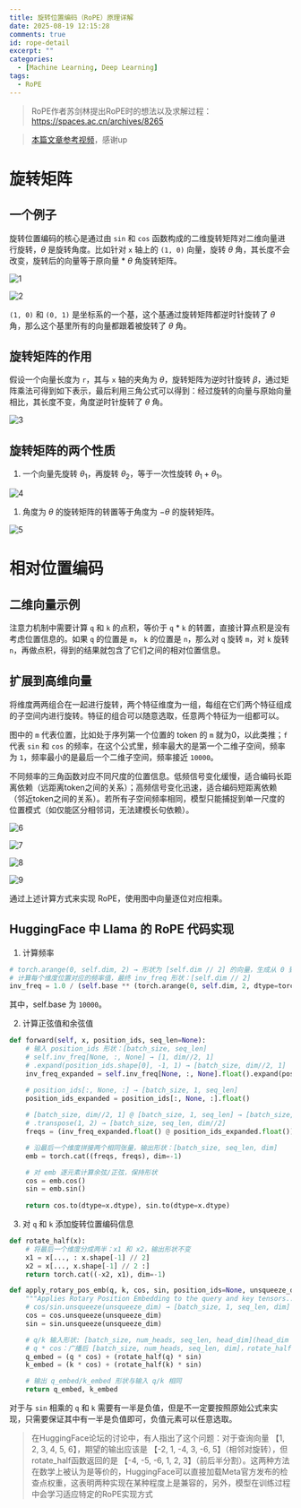 ```yaml
---
title: 旋转位置编码（RoPE）原理详解
date: 2025-08-19 12:15:28
comments: true
id: rope-detail
excerpt: ""
categories:
  - [Machine Learning, Deep Learning]
tags:
  - RoPE
---
```


> RoPE作者苏剑林提出RoPE时的想法以及求解过程：https://spaces.ac.cn/archives/8265

> [本篇文章参考视频](https://www.bilibili.com/video/BV1F1421B7iv/?spm_id_from=333.1387.upload.video_card.click&vd_source=88ae08f8a7610df8e9e8662f65a0764d)，感谢up

# 旋转矩阵

## 一个例子

旋转位置编码的核心是通过由 `sin` 和 `cos` 函数构成的二维旋转矩阵对二维向量进行旋转，$\theta$ 是旋转角度。比如针对 `x` 轴上的 `(1, 0)` 向量，旋转 $\theta$ 角，其长度不会改变，旋转后的向量等于原向量 * $\theta$ 角旋转矩阵。

![1](/img/rope/1.png)

![2](/img/rope/2.png)

`(1, 0)` 和 `(0, 1)` 是坐标系的一个基，这个基通过旋转矩阵都逆时针旋转了 $\theta$ 角，那么这个基里所有的向量都跟着被旋转了 $\theta$ 角。

## 旋转矩阵的作用

假设一个向量长度为 `r`，其与 `x` 轴的夹角为 $\theta$，旋转矩阵为逆时针旋转 $\beta$，通过矩阵乘法可得到如下表示，最后利用三角公式可以得到：经过旋转的向量与原始向量相比，其长度不变，角度逆时针旋转了 $\theta$ 角。

![3](/img/rope/3.png)

## 旋转矩阵的两个性质

1. 一个向量先旋转 $\theta_1$，再旋转 $\theta_2$，等于一次性旋转 $\theta_1+\theta_1$。

![4](/img/rope/4.png)

1. 角度为 $\theta$ 的旋转矩阵的转置等于角度为 $-\theta$ 的旋转矩阵。

![5](/img/rope/5.png)

# 相对位置编码

## 二维向量示例

注意力机制中需要计算 `q` 和 `k` 的点积，等价于 `q` * `k` 的转置，直接计算点积是没有考虑位置信息的。如果 `q` 的位置是 `m`， `k` 的位置是 `n`，那么对 `q` 旋转 `m`，对 `k` 旋转 `n`，再做点积，得到的结果就包含了它们之间的相对位置信息。

## 扩展到高维向量

将维度两两组合在一起进行旋转，两个特征维度为一组，每组在它们两个特征组成的子空间内进行旋转。特征的组合可以随意选取，任意两个特征为一组都可以。

图中的 `m` 代表位置，比如处于序列第一个位置的 token 的 `m` 就为0，以此类推；`f` 代表 `sin` 和 `cos` 的频率，在这个公式里，频率最大的是第一个二维子空间，频率为 `1`，频率最小的是最后一个二维子空间，频率接近 `10000`。

不同频率的三角函数对应不同尺度的位置信息。低频信号变化缓慢，适合编码长距离依赖（远距离token之间的关系）；高频信号变化迅速，适合编码短距离依赖（邻近token之间的关系）。若所有子空间频率相同，模型只能捕捉到单一尺度的位置模式（如仅能区分相邻词，无法建模长句依赖）。

![6](/img/rope/6.png)

![7](/img/rope/7.png)

![8](/img/rope/8.png)

![9](/img/rope/9.png)

通过上述计算方式来实现 RoPE，使用图中向量逐位对应相乘。

## HuggingFace 中 Llama 的 RoPE 代码实现

1. 计算频率

```python
# torch.arange(0, self.dim, 2) → 形状为 [self.dim // 2] 的向量，生成从 0 到 dim-2 的偶数索引序列（步长为 2）
# 计算每个维度位置对应的频率值，最终 inv_freq 形状：[self.dim // 2]
inv_freq = 1.0 / (self.base ** (torch.arange(0, self.dim, 2, dtype=torch.int64).float().to(device) / self.dim))
```
其中，self.base 为 `10000`。

2. 计算正弦值和余弦值
```python
def forward(self, x, position_ids, seq_len=None):
    # 输入 position_ids 形状：[batch_size, seq_len]
    # self.inv_freq[None, :, None] → [1, dim//2, 1]
    # .expand(position_ids.shape[0], -1, 1) → [batch_size, dim//2, 1]
    inv_freq_expanded = self.inv_freq[None, :, None].float().expand(position_ids.shape[0], -1, 1)

    # position_ids[:, None, :] → [batch_size, 1, seq_len]
    position_ids_expanded = position_ids[:, None, :].float()
    
    # [batch_size, dim//2, 1] @ [batch_size, 1, seq_len] → [batch_size, dim//2, seq_len]
    # .transpose(1, 2) → [batch_size, seq_len, dim//2]
    freqs = (inv_freq_expanded.float() @ position_ids_expanded.float()).transpose(1, 2)

    # 沿最后一个维度拼接两个相同张量，输出形状：[batch_size, seq_len, dim]
    emb = torch.cat((freqs, freqs), dim=-1)

    # 对 emb 逐元素计算余弦/正弦，保持形状
    cos = emb.cos()
    sin = emb.sin()
    
    return cos.to(dtype=x.dtype), sin.to(dtype=x.dtype)
```

3. 对 `q` 和 `k` 添加旋转位置编码信息
```python
def rotate_half(x):
    # 将最后一个维度分成两半：x1 和 x2，输出形状不变
    x1 = x[..., : x.shape[-1] // 2]
    x2 = x[..., x.shape[-1] // 2 :]
    return torch.cat((-x2, x1), dim=-1)

def apply_rotary_pos_emb(q, k, cos, sin, position_ids=None, unsqueeze_dim=1):
    """Applies Rotary Position Embedding to the query and key tensors...."""
    # cos/sin.unsqueeze(unsqueeze_dim) → [batch_size, 1, seq_len, dim] (默认 unsqueeze_dim=1)
    cos = cos.unsqueeze(unsqueeze_dim)
    sin = sin.unsqueeze(unsqueeze_dim)

    # q/k 输入形状: [batch_size, num_heads, seq_len, head_dim](head_dim = dim)
    # q * cos：广播后 [batch_size, num_heads, seq_len, dim]，rotate_half(q) * sin：相同形状
    q_embed = (q * cos) + (rotate_half(q) * sin)
    k_embed = (k * cos) + (rotate_half(k) * sin)

    # 输出 q_embed/k_embed 形状与输入 q/k 相同
    return q_embed, k_embed
```
对于与 `sin` 相乘的 `q` 和 `k` 需要有一半是负值，但是不一定要按照原始公式来实现，只需要保证其中有一半是负值即可，负值元素可以任意选取。

> 在HuggingFace论坛的讨论中，有人指出了这个问题：对于查询向量 【1, 2, 3, 4, 5, 6】，期望的输出应该是 【-2, 1, -4, 3, -6, 5】（相邻对旋转），但rotate_half函数返回的是 【-4, -5, -6, 1, 2, 3】（前后半分割）。这两种方法在数学上被认为是等价的，HuggingFace可以直接加载Meta官方发布的检查点权重，这表明两种实现在某种程度上是兼容的，另外，模型在训练过程中会学习适应特定的RoPE实现方式





